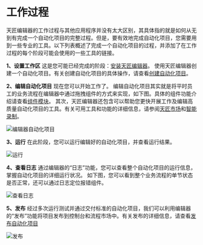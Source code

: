 # 工作过程 

天匠编辑器的工作过程与其他应用程序并没有太大区别，其具体指的就是如何从无到有完成一个自动化项目的完整过程。但是，要有效地完成自动化项目，您需要用到一些专业的工具。以下列表概述了完成一个自动化项目的过程，并添加了在工作过程的每个阶段可能会使用的一些工具的链接。 

**1、设置工作区**
这是您可能已经完成的阶段：[安装天匠编辑器](./Settings/Installation.md)。 
使用天匠编辑器创建一个自动化项目。有关创建自动化项目的具体操作，请查看[创建自动化项目](./AutomationProjects/CreateProject.md)。 

**2、编辑自动化项目** 
现在您可以开始工作了。 
编辑自动化项目其实就是将平时员工的业务流程在编辑器中通过拖拽组件的方式来实现，如下图。具体的组件功能介绍请查看[组件模块]()。
其次，天匠编辑器还包含可以帮助您更快开展工作及编辑高质量自动化项目的工具。有关可用工具和功能的详细信息，请参阅[天匠市场](./Market.md)和[智能录制](./Recording.md)。

![编辑器自动化项目](https://docimages.blob.core.chinacloudapi.cn/images/Studio/workingProcess/writeProject.png)

**3、运行** 
在此阶段，您可以运行编辑好的自动化项目，并查看运行结果。

![运行](https://docimages.blob.core.chinacloudapi.cn/images/Studio/workingProcess/runProject.png)

**4、查看日志** 
通过编辑器的“日志”功能，您可以查看整个自动化项目的运行信息，掌握自动化项目的详细运行状况。 如下图，您可以看到整个业务流程的单节状态是否正常，还可以通过日志定位报错组件。

![查看日志](https://docimages.blob.core.chinacloudapi.cn/images/Studio/workingProcess/viewLog.png)

**5、发布**
经过多次运行测试并通过交付标准的自动化项目，我们可以利用编辑器的“发布”功能将项目发布到控制台和流程市场中。有关发布的详细信息，请查看[发布自动化项目](./AutomationProjects/PublishProject.md)

![发布](https://docimages.blob.core.chinacloudapi.cn/images/Studio/workingProcess/publishProject.png)

